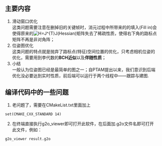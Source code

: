 ## 主要内容
1. 滑动窗口优化  
  这类问题需要注意在删掉旧的关键帧时，消元过程中所带来的的填入(Fill in)会使得原来的<img src="https://latex.codecogs.com/svg.image?H=J^{T}J" title="H=J^{T}J" />(Hessian)矩阵失去了稀疏性质，使得右下角的路标点矩阵不再是非对角阵；
2. 位姿图优化  
  这类问题的特点就是抛弃了路标点(特征)空间位置的优化，只考虑相机位姿的优化，需要用到李代数的**BCH近似**以及**伴随性质**；
3. 小结  
  一般认为位姿图已经是最简单的图之一；自PTAM提出以来，我们意识到后端优化没必要达到实时性质，前后端可以运行于两个线程中——跟踪与建图.

## 编译代码中的一些问题
1. 老问题了，需要在CMakeList.txt里面加上
```
set(CMAKE_CXX_STANDARD 14)
```

2. 在终端直接执行g2o_viewer即可打开此软件，在后面加.g2o文件名即可打开此文件，例如：
```
g2o_viewer result.g2o
```
